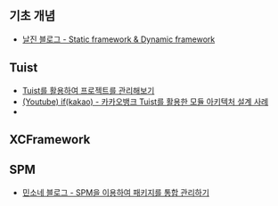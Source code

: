 ## 기초 개념
- [날진 블로그 - Static framework & Dynamic framework](https://sujinnaljin.medium.com/ios-%EB%B9%8C%EB%93%9C-%EA%B2%B0%EA%B3%BC%EB%A1%9C-%EB%B3%B4%EB%8A%94-static-framework-%EC%99%80-dynamic-framework-8568c5840e59)


## Tuist
- [Tuist를 활용하여 프로젝트를 관리해보기](https://leeari95.tistory.com/74)
- [(Youtube) if(kakao) - 카카오뱅크 Tuist를 활용한 모듈 아키텍처 설계 사례](https://www.youtube.com/watch?v=Up0wYoyY3o0)
- 

## XCFramework

## SPM
- [민소네 블로그 - SPM을 이용하여 패키지를 통합 관리하기](https://minsone.github.io/ios/mac/swift-package-manager-proxy-modular)


